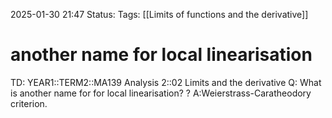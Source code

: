 2025-01-30 21:47
Status: 
Tags: [[Limits of functions and the derivative]]
# another name for local linearisation

TD: YEAR1::TERM2::MA139 Analysis 2::02 Limits and the derivative
Q: What is another name for for local linearisation?
?
A:Weierstrass-Caratheodory criterion.
<!--ID: 1738273699742-->
